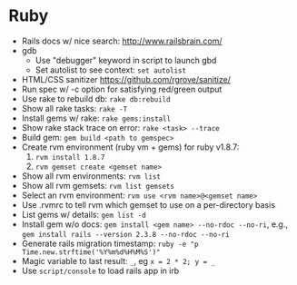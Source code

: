 Ruby
====

* Rails docs w/ nice search: http://www.railsbrain.com/
* gdb
    * Use "debugger" keyword in script to launch gbd
    * Set autolist to see context: `set autolist`
* HTML/CSS sanitizer https://github.com/rgrove/sanitize/
* Run spec w/ -c option for satisfying red/green output
* Use rake to rebuild db: `rake db:rebuild`
* Show all rake tasks: `rake -T`
* Install gems w/ rake: `rake gems:install`
* Show rake stack trace on error: `rake <task> --trace`
* Build gem: `gem build <path to gemspec>`
* Create rvm environment (ruby vm + gems) for ruby v1.8.7:
    1. `rvm install 1.8.7`
    2. `rvm gemset create <gemset name>`
* Show all rvm environments: `rvm list`
* Show all rvm gemsets: `rvm list gemsets`
* Select an rvm environment: `rvm use <rvm name>@<gemset name>`
* Use .rvmrc to tell rvm which gemset to use on a per-directory basis
* List gems w/ details: `gem list -d`
* Install gem w/o docs: `gem install <gem name> --no-rdoc --no-ri`, e.g., `gem install rails --version 2.3.8 --no-rdoc --no-ri`
* Generate rails migration timestamp: `ruby -e "p Time.new.strftime('%Y%m%d%H%M%S')"`
* Magic variable to last result: `_`, eg `x = 2 * 2; y = _`
* Use `script/console` to load rails app in irb
